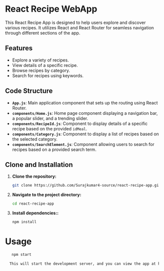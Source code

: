 # React Recipe WebApp

This React Recipe App is designed to help users explore and discover various recipes. It utilizes React and React Router for seamless navigation through different sections of the app.

## Features

- Explore a variety of recipes.
- View details of a specific recipe.
- Browse recipes by category.
- Search for recipes using keywords.

## Code Structure

- **`App.js`**: Main application component that sets up the routing using React Router.
- **`components/Home.js`**: Home page component displaying a navigation bar, a popular slider, and a trending slider.
- **`components/RecipeId.js`**: Component to display details of a specific recipe based on the provided `idMeal`.
- **`components/Category.js`**: Component to display a list of recipes based on the selected category.
- **`components/SearchElement.js`**: Component allowing users to search for recipes based on a provided search term.

## Clone and Installation

1. **Clone the repository:**

   ```bash
   git clone https://github.com/Surajkumar4-source/react-recipe-app.git

2. **Navigate to the project directory:**

    ```bash
    cd react-recipe-app

3. **Install dependencies::**

    ```bash
    npm install

# Usage
 ```bash
    npm start
    
   This will start the development server, and you can view the app at http://localhost:3000 in your web browser.
